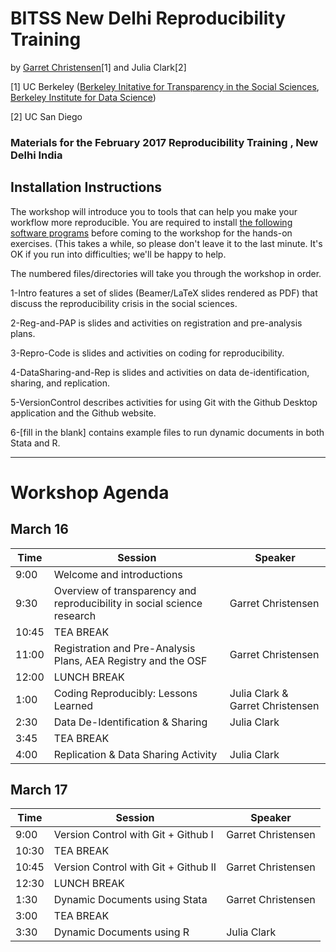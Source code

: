 # BITSS New Delhi Reproducibility Training
by [Garret Christensen](http://www.ocf.berkeley.edu/~garret)[1] and Julia Clark[2]

[1] UC Berkeley ([Berkeley Initative for Transparency in the Social Sciences](http://www.bitss.org), [Berkeley Institute for Data Science](http://bids.berkeley.edu))

[2] UC San Diego

### Materials for the February 2017 Reproducibility Training , New Delhi India

## Installation Instructions
The workshop will introduce you to tools that can help you make your workflow more reproducible. You are required to install [the following software programs](http://www.bitss.org/2016/01/08/open-source-software-for-reproducible-social-science/)  before coming to the workshop for the hands-on exercises. (This takes a while, so please don't leave it to the last minute. It's OK if you run into difficulties; we'll be happy to help.


The numbered files/directories will take you through the workshop in order.

1-Intro features a set of slides (Beamer/LaTeX slides rendered as PDF) that discuss the reproducibility crisis in the social sciences.

2-Reg-and-PAP is slides and activities on registration and pre-analysis plans.

3-Repro-Code is slides and activities on coding for reproducibility.

4-DataSharing-and-Rep is slides and activities on data de-identification, sharing, and replication.

5-VersionControl describes activities for using Git with the Github Desktop application and the Github website.

6-[fill in the blank] contains example files to run dynamic documents in both Stata and R.

-----------




# Workshop Agenda

## March 16

Time | Session | Speaker
------------ | ------------- | -------------
9:00 | Welcome and introductions |
9:30 |Overview of transparency and reproducibility in social science research | Garret Christensen
10:45 |  TEA BREAK |
11:00 | Registration and Pre-Analysis Plans, AEA Registry and the OSF | Garret Christensen
12:00| LUNCH BREAK |
1:00 | Coding Reproducibly: Lessons Learned | Julia Clark & Garret Christensen
2:30 | Data De-Identification & Sharing | Julia Clark
3:45 | TEA BREAK |
4:00 | Replication & Data Sharing Activity | Julia Clark

## March 17

Time | Session | Speaker
------------ | ------------- | -------------
9:00 | Version Control with Git + Github I | Garret Christensen
10:30 |  TEA BREAK |
10:45 |Version Control with Git + Github II | Garret Christensen
12:30| LUNCH BREAK |
1:30 | Dynamic Documents using Stata| Garret Christensen
3:00 | TEA BREAK |
3:30 | Dynamic Documents using R | Julia Clark
